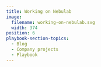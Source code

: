 ```yaml
---
title: Working on Nebulab
image:
  filename: working-on-nebulab.svg
  width: 374
position: 6
playbook-section-topics:
  - Blog
  - Company projects
  - Playbook
---
```

